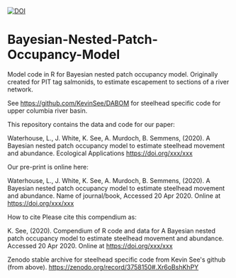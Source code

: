 [![DOI](https://zenodo.org/badge/DOI/10.5281/zenodo.3829129.svg)](https://doi.org/10.5281/zenodo.3829129)

# Bayesian-Nested-Patch-Occupancy-Model
Model code in R for Bayesian nested patch occupancy model. Originally created for PIT tag salmonids, to estimate escapement to sections of a river network.

See https://github.com/KevinSee/DABOM for steelhead specific code for upper columbia river basin.

This repository contains the data and code for our paper:

Waterhouse, L., J. White, K. See, A. Murdoch, B. Semmens, (2020). A Bayesian nested patch occupancy model to estimate steelhead movement and abundance. Ecological Applications https://doi.org/xxx/xxx

Our pre-print is online here:

Waterhouse, L., J. White, K. See, A. Murdoch, B. Semmens, (2020). A Bayesian nested patch occupancy model to estimate steelhead movement and abundance. Name of journal/book, Accessed 20 Apr 2020. Online at https://doi.org/xxx/xxx

How to cite
Please cite this compendium as:

K. See, (2020). Compendium of R code and data for A Bayesian nested patch occupancy model to estimate steelhead movement and abundance. Accessed 20 Apr 2020. Online at https://doi.org/xxx/xxx

Zenodo stable archive for steelhead specific code from Kevin See's github (from above). https://zenodo.org/record/3758150#.Xr6oBshKhPY

